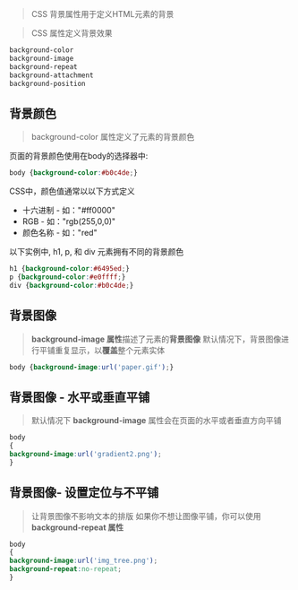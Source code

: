 > CSS 背景属性用于定义HTML元素的背景

> CSS 属性定义背景效果

```html
background-color
background-image
background-repeat
background-attachment
background-position
```

## 背景颜色

> background-color 属性定义了元素的背景颜色

页面的背景颜色使用在body的选择器中:

```css
body {background-color:#b0c4de;}
```

CSS中，颜色值通常以以下方式定义

* 十六进制 - 如："#ff0000"
* RGB - 如："rgb(255,0,0)"
* 颜色名称 - 如："red"

以下实例中, h1, p, 和 div 元素拥有不同的背景颜色

```css
h1 {background-color:#6495ed;}
p {background-color:#e0ffff;}
div {background-color:#b0c4de;}
```

## 背景图像

> **background-image 属性**描述了元素的**背景图像**
> 默认情况下，背景图像进行平铺重复显示，以**覆盖**整个元素实体

```css
body {background-image:url('paper.gif');}
```

## 背景图像 - 水平或垂直平铺

> 默认情况下 **background-image** 属性会在页面的水平或者垂直方向平铺

```css
body
{
background-image:url('gradient2.png');
}
```

## 背景图像- 设置定位与不平铺

> 让背景图像不影响文本的排版
> 如果你不想让图像平铺，你可以使用 **background-repeat 属性**

```css
body
{
background-image:url('img_tree.png');
background-repeat:no-repeat;
}
```

